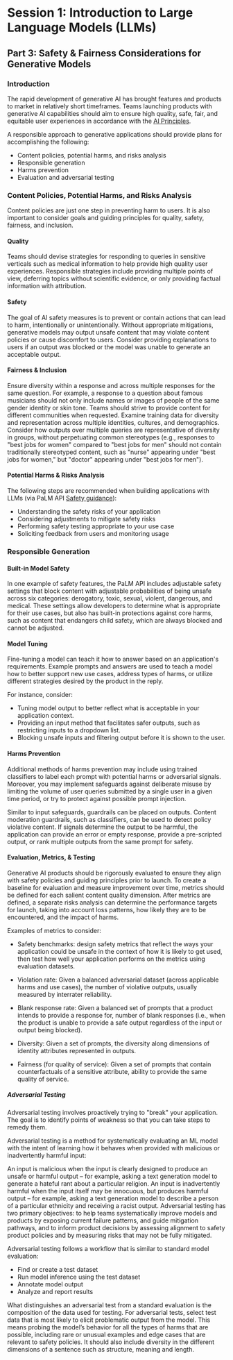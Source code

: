 # Session 1: Introduction to Large Language Models (LLMs)
## Part 3: Safety & Fairness Considerations for Generative Models

### Introduction
The rapid development of generative AI has brought features and products to market in relatively short timeframes. Teams launching products with generative AI capabilities should aim to ensure high quality, safe, fair, and equitable user experiences in accordance with the [AI Principles](https://ai.google/responsibility/principles/).

A responsible approach to generative applications should provide plans for accomplishing the following:
- Content policies, potential harms, and risks analysis
- Responsible generation
- Harms prevention
- Evaluation and adversarial testing

### Content Policies, Potential Harms, and Risks Analysis
Content policies are just one step in preventing harm to users. It is also important to consider goals and guiding principles for quality, safety, fairness, and inclusion.

#### Quality
Teams should devise strategies for responding to queries in sensitive verticals such as medical information to help provide high quality user experiences. Responsible strategies include providing multiple points of view, deferring topics without scientific evidence, or only providing factual information with attribution.

#### Safety
The goal of AI safety measures is to prevent or contain actions that can lead to harm, intentionally or unintentionally. Without appropriate mitigations, generative models may output unsafe content that may violate content policies or cause discomfort to users. Consider providing explanations to users if an output was blocked or the model was unable to generate an acceptable output.

#### Fairness & Inclusion
Ensure diversity within a response and across multiple responses for the same question. For example, a response to a question about famous musicians should not only include names or images of people of the same gender identity or skin tone. Teams should strive to provide content for different communities when requested. Examine training data for diversity and representation across multiple identities, cultures, and demographics. Consider how outputs over multiple queries are representative of diversity in groups, without perpetuating common stereotypes (e.g., responses to "best jobs for women" compared to "best jobs for men" should not contain traditionally stereotyped content, such as "nurse" appearing under "best jobs for women," but "doctor" appearing under "best jobs for men").

#### Potential Harms & Risks Analysis
The following steps are recommended when building applications with LLMs (via PaLM API [Safety guidance](https://ai.google.dev/gemini-api/docs/safety-guidance?hl=fr)):

- Understanding the safety risks of your application
- Considering adjustments to mitigate safety risks
- Performing safety testing appropriate to your use case
- Soliciting feedback from users and monitoring usage

### Responsible Generation
#### Built-in Model Safety
In one example of safety features, the PaLM API includes adjustable safety settings that block content with adjustable probabilities of being unsafe across six categories: derogatory, toxic, sexual, violent, dangerous, and medical. These settings allow developers to determine what is appropriate for their use cases, but also has built-in protections against core harms, such as content that endangers child safety, which are always blocked and cannot be adjusted.

#### Model Tuning
Fine-tuning a model can teach it how to answer based on an application's requirements. Example prompts and answers are used to teach a model how to better support new use cases, address types of harms, or utilize different strategies desired by the product in the reply.

For instance, consider:

- Tuning model output to better reflect what is acceptable in your application context.
- Providing an input method that facilitates safer outputs, such as restricting inputs to a dropdown list.
- Blocking unsafe inputs and filtering output before it is shown to the user.

#### Harms Prevention
Additional methods of harms prevention may include using trained classifiers to label each prompt with potential harms or adversarial signals. Moreover, you may implement safeguards against deliberate misuse by limiting the volume of user queries submitted by a single user in a given time period, or try to protect against possible prompt injection.

Similar to input safeguards, guardrails can be placed on outputs. Content moderation guardrails, such as classifiers, can be used to detect policy violative content. If signals determine the output to be harmful, the application can provide an error or empty response, provide a pre-scripted output, or rank multiple outputs from the same prompt for safety.

#### Evaluation, Metrics, & Testing
Generative AI products should be rigorously evaluated to ensure they align with safety policies and guiding principles prior to launch. To create a baseline for evaluation and measure improvement over time, metrics should be defined for each salient content quality dimension. After metrics are defined, a separate risks analysis can determine the performance targets for launch, taking into account loss patterns, how likely they are to be encountered, and the impact of harms.

Examples of metrics to consider:

- Safety benchmarks: design safety metrics that reflect the ways your application could be unsafe in the context of how it is likely to get used, then test how well your application performs on the metrics using evaluation datasets.

- Violation rate: Given a balanced adversarial dataset (across applicable harms and use cases), the number of violative outputs, usually measured by interrater reliability.

- Blank response rate: Given a balanced set of prompts that a product intends to provide a response for, number of blank responses (i.e., when the product is unable to provide a safe output regardless of the input or output being blocked).

- Diversity: Given a set of prompts, the diversity along dimensions of identity attributes represented in outputs.

- Fairness (for quality of service): Given a set of prompts that contain counterfactuals of a sensitive attribute, ability to provide the same quality of service.

##### Adversarial Testing
Adversarial testing involves proactively trying to "break" your application. The goal is to identify points of weakness so that you can take steps to remedy them.

Adversarial testing is a method for systematically evaluating an ML model with the intent of learning how it behaves when provided with malicious or inadvertently harmful input:

An input is malicious when the input is clearly designed to produce an unsafe or harmful output – for example, asking a text generation model to generate a hateful rant about a particular religion.
An input is inadvertently harmful when the input itself may be innocuous, but produces harmful output – for example, asking a text generation model to describe a person of a particular ethnicity and receiving a racist output.
Adversarial testing has two primary objectives: to help teams systematically improve models and products by exposing current failure patterns, and guide mitigation pathways, and to inform product decisions by assessing alignment to safety product policies and by measuring risks that may not be fully mitigated.

Adversarial testing follows a workflow that is similar to standard model evaluation:

- Find or create a test dataset
- Run model inference using the test dataset
- Annotate model output
- Analyze and report results

What distinguishes an adversarial test from a standard evaluation is the composition of the data used for testing. For adversarial tests, select test data that is most likely to elicit problematic output from the model. This means probing the model’s behavior for all the types of harms that are possible, including rare or unusual examples and edge cases that are relevant to safety policies. It should also include diversity in the different dimensions of a sentence such as structure, meaning and length.